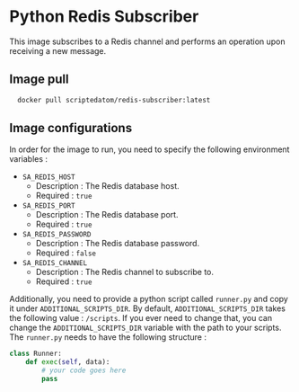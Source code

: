 # Python Redis Subscriber

This image subscribes to a Redis channel and performs an operation upon receiving a new message.

## Image pull

```bash
  docker pull scriptedatom/redis-subscriber:latest
```

## Image configurations

In order for the image to run, you need to specify the following environment variables :

* `SA_REDIS_HOST`
    * Description : The Redis database host.
    * Required : `true`
* `SA_REDIS_PORT`
    * Description : The Redis database port.
    * Required : `true`
* `SA_REDIS_PASSWORD`
    * Description : The Redis database password.
    * Required : `false`
* `SA_REDIS_CHANNEL`
    * Description : The Redis channel to subscribe to.
    * Required : `true`

Additionally, you need to provide a python script called `runner.py` and copy it under `ADDITIONAL_SCRIPTS_DIR`. By
default, `ADDITIONAL_SCRIPTS_DIR` takes the following value : `/scripts`. If you ever need to change that, you can
change the `ADDITIONAL_SCRIPTS_DIR` variable with the path to your scripts. The `runner.py` needs to have the following
structure :

```python
class Runner:
    def exec(self, data):
        # your code goes here
        pass
```